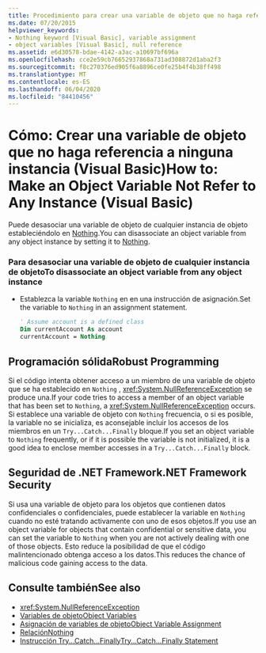 ```yaml
---
title: Procedimiento para crear una variable de objeto que no haga referencia a ninguna instancia
ms.date: 07/20/2015
helpviewer_keywords:
- Nothing keyword [Visual Basic], variable assignment
- object variables [Visual Basic], null reference
ms.assetid: e6d30578-bdae-4142-a3ac-a10697bf696a
ms.openlocfilehash: cce2e59cb76652937868a731ad308872d1aba2f3
ms.sourcegitcommit: f8c270376ed905f6a8896ce0fe25b4f4b38ff498
ms.translationtype: MT
ms.contentlocale: es-ES
ms.lasthandoff: 06/04/2020
ms.locfileid: "84410456"
---
```

# <a name="how-to-make-an-object-variable-not-refer-to-any-instance-visual-basic"></a><span data-ttu-id="86c02-102">Cómo: Crear una variable de objeto que no haga referencia a ninguna instancia (Visual Basic)</span><span class="sxs-lookup"><span data-stu-id="86c02-102">How to: Make an Object Variable Not Refer to Any Instance (Visual Basic)</span></span>
<span data-ttu-id="86c02-103">Puede desasociar una variable de objeto de cualquier instancia de objeto estableciéndolo en [Nothing](../../../language-reference/nothing.md).</span><span class="sxs-lookup"><span data-stu-id="86c02-103">You can disassociate an object variable from any object instance by setting it to [Nothing](../../../language-reference/nothing.md).</span></span>  
  
### <a name="to-disassociate-an-object-variable-from-any-object-instance"></a><span data-ttu-id="86c02-104">Para desasociar una variable de objeto de cualquier instancia de objeto</span><span class="sxs-lookup"><span data-stu-id="86c02-104">To disassociate an object variable from any object instance</span></span>  
  
- <span data-ttu-id="86c02-105">Establezca la variable `Nothing` en en una instrucción de asignación.</span><span class="sxs-lookup"><span data-stu-id="86c02-105">Set the variable to `Nothing` in an assignment statement.</span></span>  
  
    ```vb  
    ' Assume account is a defined class  
    Dim currentAccount As account  
    currentAccount = Nothing  
    ```  
  
## <a name="robust-programming"></a><span data-ttu-id="86c02-106">Programación sólida</span><span class="sxs-lookup"><span data-stu-id="86c02-106">Robust Programming</span></span>  
 <span data-ttu-id="86c02-107">Si el código intenta obtener acceso a un miembro de una variable de objeto que se ha establecido en `Nothing` , <xref:System.NullReferenceException> se produce una.</span><span class="sxs-lookup"><span data-stu-id="86c02-107">If your code tries to access a member of an object variable that has been set to `Nothing`, a <xref:System.NullReferenceException> occurs.</span></span> <span data-ttu-id="86c02-108">Si establece una variable de objeto con `Nothing` frecuencia, o si es posible, la variable no se inicializa, es aconsejable incluir los accesos de los miembros en un `Try...Catch...Finally` bloque.</span><span class="sxs-lookup"><span data-stu-id="86c02-108">If you set an object variable to `Nothing` frequently, or if it is possible the variable is not initialized, it is a good idea to enclose member accesses in a `Try...Catch...Finally` block.</span></span>  
  
## <a name="net-framework-security"></a><span data-ttu-id="86c02-109">Seguridad de .NET Framework</span><span class="sxs-lookup"><span data-stu-id="86c02-109">.NET Framework Security</span></span>  
 <span data-ttu-id="86c02-110">Si usa una variable de objeto para los objetos que contienen datos confidenciales o confidenciales, puede establecer la variable en `Nothing` cuando no esté tratando activamente con uno de esos objetos.</span><span class="sxs-lookup"><span data-stu-id="86c02-110">If you use an object variable for objects that contain confidential or sensitive data, you can set the variable to `Nothing` when you are not actively dealing with one of those objects.</span></span> <span data-ttu-id="86c02-111">Esto reduce la posibilidad de que el código malintencionado obtenga acceso a los datos.</span><span class="sxs-lookup"><span data-stu-id="86c02-111">This reduces the chance of malicious code gaining access to the data.</span></span>  
  
## <a name="see-also"></a><span data-ttu-id="86c02-112">Consulte también</span><span class="sxs-lookup"><span data-stu-id="86c02-112">See also</span></span>

- <xref:System.NullReferenceException>
- [<span data-ttu-id="86c02-113">Variables de objeto</span><span class="sxs-lookup"><span data-stu-id="86c02-113">Object Variables</span></span>](object-variables.md)
- [<span data-ttu-id="86c02-114">Asignación de variables de objeto</span><span class="sxs-lookup"><span data-stu-id="86c02-114">Object Variable Assignment</span></span>](object-variable-assignment.md)
- [<span data-ttu-id="86c02-115">Relación</span><span class="sxs-lookup"><span data-stu-id="86c02-115">Nothing</span></span>](../../../language-reference/nothing.md)
- [<span data-ttu-id="86c02-116">Instrucción Try...Catch...Finally</span><span class="sxs-lookup"><span data-stu-id="86c02-116">Try...Catch...Finally Statement</span></span>](../../../language-reference/statements/try-catch-finally-statement.md)
